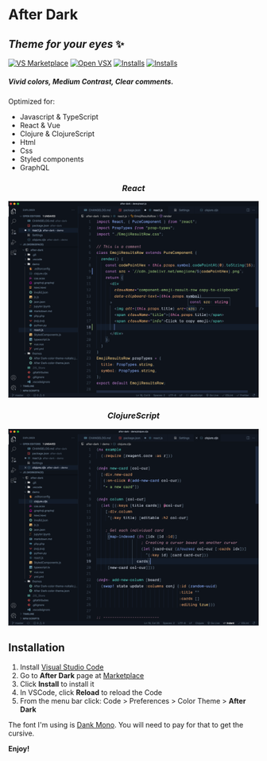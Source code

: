 # After Dark

## _Theme for your eyes_ ✨

[![VS Marketplace](https://badgen.net/vs-marketplace/v/ssmi.after-dark)](https://marketplace.visualstudio.com/items?itemName=ssmi.after-dark)
[![Open VSX](https://badgen.net//open-vsx/version/TODO/TODO)](TODO)
[![Installs](https://badgen.net/vs-marketplace/i/ssmi.after-dark)](https://marketplace.visualstudio.com/items?itemName=ssmi.after-dark)
[![Installs](https://badgen.net/vs-marketplace/rating/ssmi.after-dark)](https://marketplace.visualstudio.com/items?itemName=ssmi.after-dark)

##### _Vivid colors, Medium Contrast, Clear comments._

Optimized for:

- Javascript & TypeScript
- React & Vue
- Clojure & ClojureScript
- Html
- Css
- Styled components
- GraphQL

### <center> _React_ </center>

![react-example](react-example.png)

### <center> _ClojureScript_ </center>

![clojure-example](clojure-example.png)

## Installation

1.  Install [Visual Studio Code](https://code.visualstudio.com/)
2.  Go to **After Dark** page at [Marketplace](https://marketplace.visualstudio.com/items?itemName=ssmi.after-dark)
3.  Click **Install** to install it
4.  In VSCode, click **Reload** to reload the Code
5.  From the menu bar click: Code > Preferences > Color Theme > **After Dark**

The font I'm using is [Dank Mono](https://dank.sh/).
You will need to pay for that to get the cursive.

**Enjoy!**
